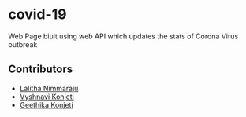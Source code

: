 # covid-19
Web Page biult using web API which updates the stats of Corona Virus outbreak
## Contributors 
- [Lalitha Nimmaraju](https://github.com/lalithanimmaraju24)
- [Vyshnavi Konjeti](https://github.com/VyshnaviKonjeti)
- [Geethika Konjeti](https://www.instagram.com/geethika_konjeti/?hl=en)
